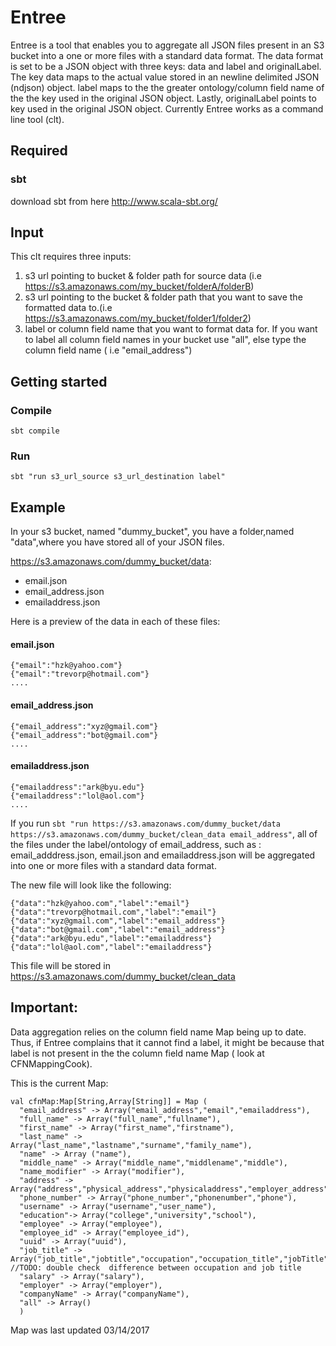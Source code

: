 # Entree
Entree is a tool that enables you to aggregate all  JSON files present in an S3 bucket
into a one or more files with a standard data format. The data format is set to be a JSON object with three keys: data and label and originalLabel.
The key data maps to the actual value stored in an  newline delimited JSON (ndjson) object. label maps to the the greater ontology/column field name of the
the key used in the original JSON object. Lastly, originalLabel points to key used in the original JSON object.
Currently Entree works as a command line tool (clt).

## Required
### sbt
download sbt from here http://www.scala-sbt.org/

## Input
This clt requires three inputs:
  1. s3 url pointing to bucket & folder path for source data (i.e https://s3.amazonaws.com/my_bucket/folderA/folderB)
  2. s3 url pointing to the bucket & folder path that you want to save the formatted data to.(i.e https://s3.amazonaws.com/my_bucket/folder1/folder2)
  3. label or column field name that you want to format data for. If you want to label all column field names in your bucket use "all", else type the column field name ( i.e "email_address")

## Getting started

### Compile
```sbt compile```

### Run
```sbt "run s3_url_source s3_url_destination label" ```

## Example

In your s3 bucket, named "dummy_bucket", you have a folder,named "data",where you have stored all of your JSON files.

https://s3.amazonaws.com/dummy_bucket/data:
  -  email.json
  -  email_address.json
  -  emailaddress.json

Here is a preview of the data in each of these files:

#### email.json
```
{"email":"hzk@yahoo.com"}
{"email":"trevorp@hotmail.com"}
....
```

#### email_address.json
```
{"email_address":"xyz@gmail.com"}
{"email_address":"bot@gmail.com"}
....
```

#### emailaddress.json
```
{"emailaddress":"ark@byu.edu"}
{"emailaddress":"lol@aol.com"}
....
```

If you run ``` sbt "run https://s3.amazonaws.com/dummy_bucket/data https://s3.amazonaws.com/dummy_bucket/clean_data email_address" ```, all of the files under the label/ontology of email_address, such as : email_adddress.json, email.json and emailaddress.json will be aggregated into one or more files with a standard data format.

The new file will look like the following:

```
{"data":"hzk@yahoo.com","label":"email"}
{"data":"trevorp@hotmail.com","label":"email"}
{"data":"xyz@gmail.com","label":"email_address"}
{"data":"bot@gmail.com","label":"email_address"}
{"data":"ark@byu.edu","label":"emailaddress"}
{"data":"lol@aol.com","label":"emailaddress"}
```
This file will be stored in https://s3.amazonaws.com/dummy_bucket/clean_data

## Important:
 Data aggregation relies on the column field name Map being up to date. Thus, if Entree complains that it cannot find a label, it might be because
 that label is not present in the the column field name Map ( look at CFNMappingCook).


 This is the current Map:

 ```
 val cfnMap:Map[String,Array[String]] = Map (
   "email_address" -> Array("email_address","email","emailaddress"),
   "full_name" -> Array("full_name","fullname"),
   "first_name" -> Array("first_name","firstname"),
   "last_name" -> Array("last_name","lastname","surname","family_name"),
   "name" -> Array ("name"),
   "middle_name" -> Array("middle_name","middlename","middle"),
   "name_modifier" -> Array("modifier"),
   "address" -> Array("address","physical_address","physicaladdress","employer_address","work_address"),
   "phone_number" -> Array("phone_number","phonenumber","phone"),
   "username" -> Array("username","user_name"),
   "education"-> Array("college","university","school"),
   "employee" -> Array("employee"),
   "employee_id" -> Array("employee_id"),
   "uuid" -> Array("uuid"),
   "job_title" -> Array("job_title","jobtitle","occupation","occupation_title","jobTitle"), //TODO: double check  difference between occupation and job title
   "salary" -> Array("salary"),
   "employer" -> Array("employer"),
   "companyName" -> Array("companyName"),
   "all" -> Array()
   )
```
 Map was last updated 03/14/2017


